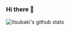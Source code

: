 ### Hi there 👋

<!--
**itsubaki/itsubaki** is a ✨ _special_ ✨ repository because its `README.md` (this file) appears on your GitHub profile.

Here are some ideas to get you started:

- 🔭 I’m currently working on ...
- 🌱 I’m currently learning ...
- 👯 I’m looking to collaborate on ...
- 🤔 I’m looking for help with ...
- 💬 Ask me about ...
- 📫 How to reach me: ...
- 😄 Pronouns: ...
- ⚡ Fun fact: ...
-->

![itsubaki's github stats](https://github-readme-stats.vercel.app/api?username=itsubaki&count_private=true&show_icons=true&theme=react)
<!--
![top langs](https://github-readme-stats.vercel.app/api/top-langs/?username=itsubaki&theme=react)
-->
